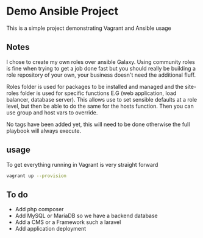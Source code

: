 # Demo Ansible Project

This is a simple project demonstrating Vagrant and Ansible usage

## Notes

I chose to create my own roles over ansible Galaxy. Using community roles is fine when trying to get a job done fast but you should really be building a role repository of your own, your business doesn't need the additional fluff.

Roles folder is used for packages to be installed and managed and the site-roles folder is used for specific functions E.G (web application, load balancer, database server). This allows use to set sensible defaults at a role level, but then be able to do the same for the hosts function. Then you can use group and host vars to override.

No tags have been added yet, this will need to be done otherwise the full playbook will always execute.

## usage

To get everything running in Vagrant is very straight forward

```bash
vagrant up --provision
```

## To do

- Add php composer
- Add MySQL or MariaDB so we have a backend database
- Add a CMS or a Framework such a laravel
- Add application deployment